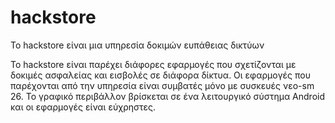 # hackstore
Το hackstore είναι μια υπηρεσία δοκιμών ευπάθειας δικτύων

Το hackstore είναι παρέχει διάφορες εφαρμογές που σχετίζονται με δοκιμές ασφαλείας και εισβολές σε διάφορα δίκτυα. 
Οι εφαρμογές που παρέχονται από την υπηρεσία είναι συμβατές μόνο με συσκευές νεο-sm 26. 
Το γραφικό περιβάλλον βρίσκεται σε ένα λειτουργικό σύστημα Android και οι εφαρμογές είναι εύχρηστες.
